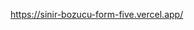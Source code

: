 https://sinir-bozucu-form-five.vercel.app/


<!-- Bir formun elementlerinin kontrol edildiğinden bahsettiğimizde, değerlerinin veya işaretli durumlarının state tarafından kontrol edildiğini kastediyoruz. ("text" input'ları gibi bazı elementlerin "value" özellikleri ile kontrol edildiğini, checkbox'lar gibi diğerlerinin ise "checked" özellikleri ile kontrol edildiğini unutmayın.

Bunun pratikte ne anlama geldiğine ilişkin genel bir bakış için bkz: https://react.dev/reference/react-dom/components/input#controlling-an-input-with-a-state-variable

Aşağıdaki hata mesajlarından birini alabilirsiniz:

    Warning: Select elementleri kontrollü ya da kontrolsüz olmalıdır (value prop ya da defaultValue prop belirtin, ancak ikisini birden belirtmeyin). Kontrollü veya kontrolsüz bir seçim elementi kullanmak arasında karar verin ve bu prop'lardan birini kaldırın.

        veya

    Warning: App, hem checked hem de defaultChecked prop'larına sahip radio türünde bir input içeriyor. Input elementleri ya controlled ya da uncontrolled olmalıdır (checked prop'unu ya da defaultChecked prop'unu belirtin, ancak ikisini birden belirtmeyin). Kontrollü veya kontrolsüz bir input elemanı kullanmak arasında karar verin ve bu proplardan birini kaldırın.

Bu sorunu çözmek için, sadece uyarı mesajlarını okuyun ve kontrollü öğeler kullanmak istediğimize zaten karar verdiğimizi göz önünde bulundurarak bize ne yapmamız gerektiğini söylediklerini düşünün. -->
